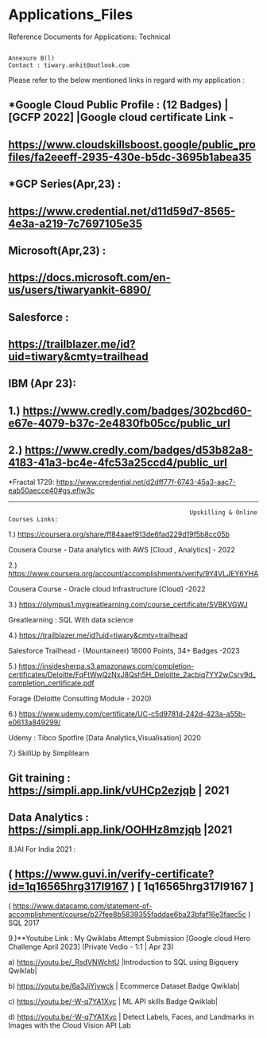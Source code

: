 # Applications_Files
Reference Documents for Applications: Technical 


                                                                    Annexure B(l)                                                                                      Contact : tiwary.ankit@outlook.com
Please refer to the below mentioned links in regard with my application : 

*Google Cloud Public Profile : (12 Badges)
 |[GCFP 2022] |Google cloud certificate Link - 
---------------------------------------------------------------------------------
https://www.cloudskillsboost.google/public_profiles/fa2eeeff-2935-430e-b5dc-3695b1abea35
---------------------------------------------------------------------------------
  *GCP Series(Apr,23) :
--------------------------------------------------------------------------------- 
  https://www.credential.net/d11d59d7-8565-4e3a-a219-7c7697105e35
---------------------------------------------------------------------------------
  Microsoft(Apr,23)  : 
---------------------------------------------------------------------------------
  https://docs.microsoft.com/en-us/users/tiwaryankit-6890/
---------------------------------------------------------------------------------
 Salesforce :    
---------------------------------------------------------------------------------
 https://trailblazer.me/id?uid=tiwary&cmty=trailhead
---------------------------------------------------------------------------------
IBM (Apr 23):  
---------------------------------------------------------------------------------
 1.)          https://www.credly.com/badges/302bcd60-e67e-4079-b37c-2e4830fb05cc/public_url       
---------------------------------------------------------------------------------
 2.)          https://www.credly.com/badges/d53b82a8-4183-41a3-bc4e-4fc53a25ccd4/public_url
---------------------------------------------------------------------------------
  *Fractal 1729:  https://www.credential.net/d2dff77f-6743-45a3-aac7-eab50aecce40#gs.eflw3c
___________________________________________________________________________________________________________________________________________

                                                       Upskilling & Online Courses Links: 
1.) https://coursera.org/share/ff84aaef913de6fad229d19f5b8cc05b  

Cousera Course - Data analytics with AWS  [Cloud , Analytics] - 2022


2.)  https://www.coursera.org/account/accomplishments/verify/9Y4VLJEY6YHA 

 Cousera Course - Oracle cloud Infrastructure [Cloud] -2022
 
 
3.)  https://olympus1.mygreatlearning.com/course_certificate/SVBKVGWJ 

  Greatlearning : SQL With data science 


4.)    https://trailblazer.me/id?uid=tiwary&cmty=trailhead

Salesforce Trailhead  - (Mountaineer) 18000 Points, 34+ Badges  -2023


5.)
https://insidesherpa.s3.amazonaws.com/completion-certificates/Deloitte/FqFtWwQzNxJ8Qsh5H_Deloitte_2acbiq7YY2wCsrv9d_completion_certificate.pdf
      
Forage (Deloitte Consulting Module - 2020)

6.) https://www.udemy.com/certificate/UC-c5d9781d-242d-423a-a55b-e0613a849299/  

Udemy : Tibco Spotfire  [Data Analytics,Visualisation] 2020

7.) SkillUp by Simplilearn

Git training :        https://simpli.app.link/vUHCp2ezjqb       | 2021
--------------------------------------------------------------------------------------------------------------------------------
Data Analytics :    https://simpli.app.link/OOHHz8mzjqb       |2021
 --------------------------------------------------------------------------------------------------------------------------------
8.)AI For India 2021 :  

( https://www.guvi.in/verify-certificate?id=1q16565hrg317I9167 )  [ 1q16565hrg317I9167 ] 
--------------------------------------------------------------------------------------------------------------------------------
( https://www.datacamp.com/statement-of-accomplishment/course/b27fee8b5839355faddae6ba23bfaf16e3faec5c )  SQL 2017

9.)**Youtube Link : My Qwiklabs Attempt Submission [Google cloud Hero Challenge April 2023]  (Private Vedio - 1:1 | Apr 23)

 
a)  https://youtu.be/_RsdVNWchtU        |Introduction to SQL using Bigquery Qwiklab|


b)  https://youtu.be/6a3JiYjywck        | Ecommerce Dataset Badge Qwiklab|


c)  https://youtu.be/-W-q7YA1Xyc        | ML API skills Badge Qwiklab|


d)  https://youtu.be/-W-q7YA1Xyc        | Detect Labels, Faces, and Landmarks in Images with the Cloud Vision API Lab



